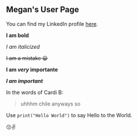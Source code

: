 ## Megan's User Page

You can find my LinkedIn profile [here](linkedin.com/in/megan-choi-6922181a1).

**I am bold**

*I am italicized*

~~I am a mistake :grinning:~~

**I am _very_ importante**

***I am important***

In the words of Cardi B:
> uhhhm chile anyways so

Use `print("Hello World")` to say Hello to the World.

:kissing::v:
